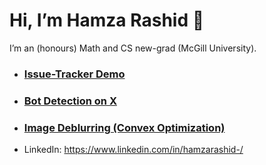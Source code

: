 # Hi, I’m Hamza Rashid 👋
I’m an (honours) Math and CS new-grad (McGill University).
- ### [Issue-Tracker Demo](https://flow-issue-tracker.com)
- ### [Bot Detection on X](https://drive.google.com/file/d/1Jw5JXDlwIFGV2RGOXBEYczxG5drcm0gH/view?usp=sharing) 
- ### [Image Deblurring (Convex Optimization)](https://drive.google.com/file/d/19LN4tM9lLgAUZjY0CdQFn4TG9ow7ELlR/view?usp=sharing)
- LinkedIn: https://www.linkedin.com/in/hamzarashid-/

